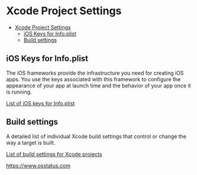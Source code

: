 # Xcode Project Settings

- [Xcode Project Settings](#xcode-project-settings)
  - [iOS Keys for Info.plist](#ios-keys-for-infoplist)
  - [Build settings](#build-settings)

## iOS Keys for Info.plist

The iOS frameworks provide the infrastructure you need for creating iOS apps. You use the keys associated with this framework to configure the appearance of your app at launch time and the behavior of your app once it is running.

[List of iOS keys for Info.plist](https://developer.apple.com/library/archive/documentation/General/Reference/InfoPlistKeyReference/Articles/iPhoneOSKeys.html#//apple_ref/doc/uid/TP40009252-SW1)

## Build settings

A detailed list of individual Xcode build settings that control or change the way a target is built.

[List of build settings for Xcode projects](https://developer.apple.com/documentation/xcode/build-settings-reference)

https://www.osstatus.com
